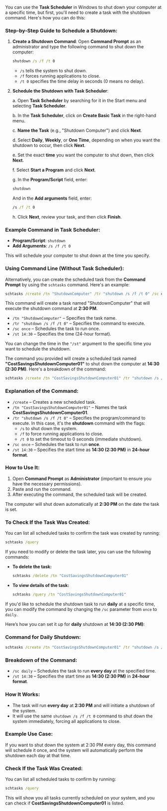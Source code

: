 You can use the **Task Scheduler** in Windows to shut down your computer at a specific time, but first, you'll need to create a task with the shutdown command. Here's how you can do this:

### Step-by-Step Guide to Schedule a Shutdown:

1. **Create a Shutdown Command**:
   Open **Command Prompt** as an administrator and type the following command to shut down the computer:
   ```cmd
   shutdown /s /f /t 0
   ```
   - `/s` tells the system to shut down.
   - `/f` forces running applications to close.
   - `/t 0` specifies the time delay in seconds (0 means no delay).

2. **Schedule the Shutdown with Task Scheduler**:

   a. Open **Task Scheduler** by searching for it in the Start menu and selecting **Task Scheduler**.

   b. In the **Task Scheduler**, click on **Create Basic Task** in the right-hand menu.

   c. **Name the Task** (e.g., "Shutdown Computer") and click **Next**.

   d. Select **Daily**, **Weekly**, or **One Time**, depending on when you want the shutdown to occur, then click **Next**.

   e. Set the exact **time** you want the computer to shut down, then click **Next**.

   f. Select **Start a Program** and click **Next**.

   g. In the **Program/Script** field, enter:
      ```cmd
      shutdown
      ```

      And in the **Add arguments** field, enter:
      ```cmd
      /s /f /t 0
      ```

   h. Click **Next**, review your task, and then click **Finish**.

### Example Command in Task Scheduler:
- **Program/Script**: `shutdown`
- **Add Arguments**: `/s /f /t 0`

This will schedule your computer to shut down at the time you specify.

### Using Command Line (Without Task Scheduler):
Alternatively, you can create the scheduled task from the **Command Prompt** by using the `schtasks` command. Here's an example:

```cmd
schtasks /create /tn "ShutdownComputer" /tr "shutdown /s /f /t 0" /sc once /st 14:30 /ru "SYSTEM" /f
```

This command will create a task named "ShutdownComputer" that will execute the shutdown command at **2:30 PM**.

- `/tn "ShutdownComputer"` – Specifies the task name.
- `/tr "shutdown /s /f /t 0"` – Specifies the command to execute.
- `/sc once` – Schedules the task to run once.
- `/st 14:30` – Specifies the time (24-hour format).

You can change the time in the `"/st"` argument to the specific time you want to schedule the shutdown.

The command you provided will create a scheduled task named **"CostSavingsShutdownComputer01"** to shut down the computer at **14:30 (2:30 PM)**. Here's a breakdown of the command:

```cmd
schtasks /create /tn "CostSavingsShutdownComputer01" /tr "shutdown /s /f /t 0" /sc once /st 14:30 /ru "SYSTEM" /f
```

### Explanation of the Command:
- `/create` – Creates a new scheduled task.
- `/tn "CostSavingsShutdownComputer01"` – Names the task **CostSavingsShutdownComputer01**.
- `/tr "shutdown /s /f /t 0"` – Specifies the program/command to execute. In this case, it's the **shutdown** command with the flags:
  - `/s` to shut down the system.
  - `/f` to force running applications to close.
  - `/t 0` to set the timeout to 0 seconds (immediate shutdown).
- `/sc once` – Schedules the task to run **once**.
- `/st 14:30` – Specifies the start time as **14:30 (2:30 PM)** in **24-hour format**.

### How to Use It:
1. Open **Command Prompt** as **Administrator** (important to ensure you have the necessary permissions).
2. Paste and run the command.
3. After executing the command, the scheduled task will be created.

The computer will shut down automatically at **2:30 PM** on the date the task is set.

### To Check If the Task Was Created:
You can list all scheduled tasks to confirm the task was created by running:

```cmd
schtasks /query
```

If you need to modify or delete the task later, you can use the following commands:

- **To delete the task:**
  ```cmd
  schtasks /delete /tn "CostSavingsShutdownComputer01"
  ```

- **To view details of the task:**
  ```cmd
  schtasks /query /tn "CostSavingsShutdownComputer01"
  ```
If you'd like to schedule the shutdown task to run **daily** at a specific time, you can modify the command by changing the `/sc` parameter from `once` to `daily`. 

Here’s how you can set it up for **daily** shutdown at **14:30 (2:30 PM)**:

### Command for Daily Shutdown:

```cmd
schtasks /create /tn "CostSavingsShutdownComputer01" /tr "shutdown /s /f /t 0" /sc daily /st 18:00 /ru "SYSTEM" /f
```

### Breakdown of the Command:
- `/sc daily` – Schedules the task to run **every day** at the specified time.
- `/st 14:30` – Specifies the start time as **14:30 (2:30 PM)** in **24-hour format**.

### How It Works:
- The task will run **every day** at **2:30 PM** and will initiate a shutdown of the system.
- It will use the same `shutdown /s /f /t 0` command to shut down the system immediately, forcing all applications to close.

### Example Use Case:
If you want to shut down the system at 2:30 PM every day, this command will schedule it once, and the system will automatically perform the shutdown each day at that time.

### Check If the Task Was Created:
You can list all scheduled tasks to confirm by running:

```cmd
schtasks /query
```

This will show you all tasks currently scheduled on your system, and you can check if **CostSavingsShutdownComputer01** is listed.
